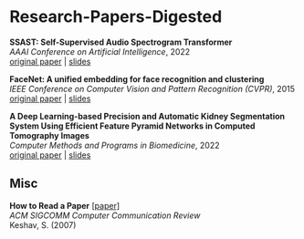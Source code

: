 # Research-Papers-Digested

**SSAST: Self-Supervised Audio Spectrogram Transformer**</br>
*AAAI Conference on Artificial Intelligence*, 2022</br>
[original paper](https://arxiv.org/abs/2110.09784) | [slides](https://docs.google.com/presentation/d/1HE1jF5LWfoMSTZ11oefbxbTT6AC1OAmjcExq6QmQwfE/edit?usp=sharing)

**FaceNet: A unified embedding for face recognition and clustering**</br>
*IEEE Conference on Computer Vision and Pattern Recognition (CVPR)*, 2015</br>
[original paper](https://ieeexplore.ieee.org/document/7298682) | [slides](https://docs.google.com/presentation/d/1f4Gz9q1Pza_MFuLxOCsV1-d5RDgnuZAIi-tirknmoe4/edit?usp=sharing)

**A Deep Learning-based Precision and Automatic Kidney Segmentation System Using Efficient Feature Pyramid Networks in Computed Tomography Images**</br>
*Computer Methods and Programs in Biomedicine*, 2022</br>
[original paper](https://www.sciencedirect.com/science/article/pii/S016926072200236X?via%3Dihub) | [slides](https://docs.google.com/presentation/d/1SN05FRVukjusUGkWOzyPdlcZGeQ9A94QWF9oBnUwZn4/edit?usp=sharing)

## Misc
**How to Read a Paper** [[paper]](https://dl.acm.org/doi/pdf/10.1145/1273445.1273458)</br>
*ACM SIGCOMM Computer Communication Review*</br>
Keshav, S. (2007)

